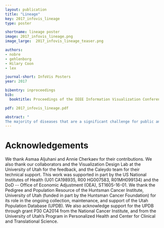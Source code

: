 ```yaml
---
layout: publication
title: "Lineage"
key: 2017_infovis_lineage
type: poster

shortname: lineage poster
image: 2017_infovis_lineage.png
image_large:  2017_infovis_lineage_teaser.png

authors:
- nobre
- gehlenborg
- Hilary Coon
- lex

journal-short: InfoVis Posters
year: 2017

bibentry: inproceedings
bib:
  booktitle: Proceedings of the IEEE Information Visualization Conference - Posters (InfoVis ’17)

pdf: 2017_infovis_lineage.pdf

abstract: "
The majority of diseases that are a significant challenge for public and individual heath are caused by a combination of hereditary and environmental factors. In this paper we introduce Lineage, a novel visual analysis tool designed to support domain experts who study such multifactorial diseases in the context of genealogies. Incorporating familial relationships between cases with other data can provide insights into shared genomic variants and shared environmental exposures that may be implicated in such diseases. We introduce a data and task abstraction, and argue that the problem of analyzing such diseases based on genealogical, clinical, and genetic data can be mapped to a multivariate graph visualization problem. The main contribution of our design study is a novel visual representation for tree-like, multivariate graphs, which we apply to genealogies and clinical data about the individuals in these families. We introduce data-driven aggregation methods to scale to multiple families. By designing the genealogy graph layout to align with a tabular view, we are able to incorporate extensive, multivariate attributes in the analysis of the genealogy without cluttering the graph. We validate our designs by conducting case studies with our domain collaborators."
---
```


# Acknowledgements

We thank Asmaa Aljuhani and Annie Cherkaev for their contributions. We also thank our collaborators and the Visualization Design Lab at the University of Utah for the feedback, and the Caleydo team for their technical support. 
This work was supported in part by the US National Institutes of Health (U01 CA198935, R00 HG007583, R01MH099134) and the DoD -- Office of Economic Adjustment (OEA), ST1605-16-01. We thank the Pedigree and Population Resource of the Huntsman Cancer Institute, University of Utah (funded in part by the Huntsman Cancer Foundation) for its role in the ongoing collection, maintenance, and support of the Utah Population Database (UPDB).  We also acknowledge support for the UPDB through grant P30 CA2014 from the National Cancer Institute, and from the University of Utah’s Program in Personalized Health and Center for Clinical and Translational Science.

